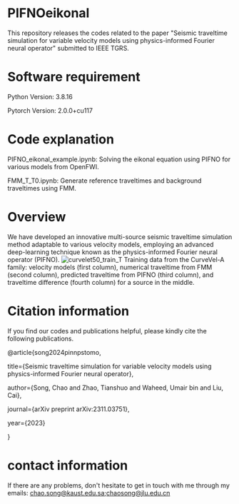 # PIFNOeikonal
This repository releases the codes related to the paper "Seismic traveltime simulation for variable velocity models using physics-informed Fourier neural operator" submitted to IEEE TGRS.

# Software requirement
Python Version: 3.8.16

Pytorch Version: 2.0.0+cu117

# Code explanation

PIFNO_eikonal_example.ipynb: Solving the eikonal equation using PIFNO for various models from OpenFWI.

FMM_T_T0.ipynb: Generate reference traveltimes and background traveltimes using FMM.

# Overview

We have developed an innovative multi-source seismic traveltime simulation method adaptable to various velocity models, employing an advanced deep-learning technique known as the physics-informed Fourier neural operator (PIFNO).
![curvelet50_train_T](https://github.com/user-attachments/assets/5848bd23-cda4-431a-8746-320893c8191a)
Training data from the CurveVel-A family: velocity models (first column), numerical traveltime from FMM (second column), predicted traveltime from PIFNO (third column), and traveltime difference (fourth column) for a source in the middle.


# Citation information

If you find our codes and publications helpful, please kindly cite the following publications.

@article{song2024pinnpstomo,

  title={Seismic traveltime simulation for variable velocity models using physics-informed Fourier neural operator},
  
  author={Song, Chao and Zhao, Tianshuo and Waheed, Umair bin and Liu, Cai},
  
  journal={arXiv preprint arXiv:2311.03751},
  
  year={2023}

}

# contact information
If there are any problems, don't hesitate to get in touch with me through my emails: chao.song@kaust.edu.sa;chaosong@jlu.edu.cn
